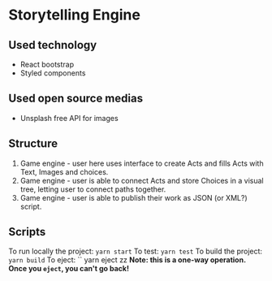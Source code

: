 
# Storytelling Engine

## Used technology
- React bootstrap
- Styled components

## Used open source medias
- Unsplash free API for images

## Structure
1. Game engine - user here uses interface to create Acts and fills Acts with Text, Images and choices. 
2. Game engine - user is able to connect Acts and store Choices in a visual tree, letting user to connect paths together. 
3. Game engine - user is able to publish their work as JSON (or XML?) script.

## Scripts

To run locally the project:
`` yarn start ``
To test:
`` yarn test ``
To build the project:
`` yarn build ``
To eject:
`` yarn eject zz
**Note: this is a one-way operation. Once you `eject`, you can't go back!**
